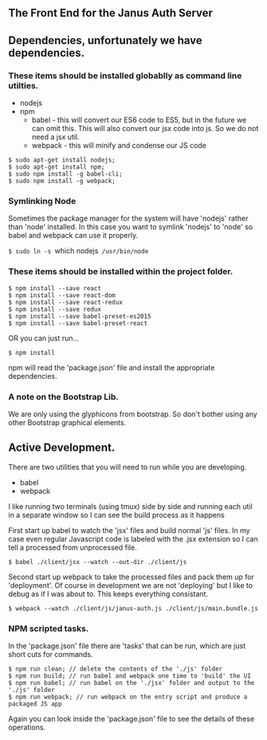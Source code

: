 ## The Front End for the Janus Auth Server

## Dependencies, unfortunately we have dependencies.

### These items should be installed globablly as command line utilties.
  * nodejs
  * npm
    * babel - this will convert our ES6 code to ES5, but in the future we can omit this. This will also convert our jsx code into js. So we do not need a jsx util.
    * webpack - this will minify and condense our JS code

  ```
  $ sudo apt-get install nodejs;
  $ sudo apt-get install npm;
  $ sudo npm install -g babel-cli;
  $ sudo npm install -g webpack;
  ```

### Symlinking Node
  
  Sometimes the package manager for the system will have 'nodejs' rather than 'node' installed. In this case you want to symlink 'nodejs' to 'node' so babel and webpack can use it properly.

  `$ sudo ln -s `which nodejs` /usr/bin/node`
 
### These items should be installed within the project folder.

  ```
  $ npm install --save react
  $ npm install --save react-dom
  $ npm install --save react-redux
  $ npm install --save redux
  $ npm install --save babel-preset-es2015
  $ npm install --save babel-preset-react
  ```

  OR you can just run...

  `$ npm install`

  npm will read the 'package.json' file and install the appropriate dependencies.

### A note on the Bootstrap Lib.
  
  We are only using the glyphicons from bootstrap. So don't bother using any other Bootstrap graphical elements.

## Active Development.

  There are two utilities that you will need to run while you are developing.

  * babel
  * webpack

  I like running two terminals (using tmux) side by side and running each util in a separate window so I can see the build process as it happens

  First start up babel to watch the 'jsx' files and build normal 'js' files. In my case even regular Javascript code is labeled with the .jsx extension so I can tell a processed from unprocessed file.

  `$ babel ./client/jsx --watch --out-dir ./client/js`

  Second start up webpack to take the processed files and pack them up for 'deployment'. Of course in development we are not 'deploying' but I like to debug as if I was about to. This keeps everything consistant.

  `$ webpack --watch ./client/js/janus-auth.js ./client/js/main.bundle.js`

### NPM scripted tasks. 

  In the 'package.json' file there are 'tasks' that can be run, which are just short cuts for commands.
  
  ```
  $ npm run clean; // delete the contents of the './js' folder
  $ npm run build; // run babel and webpack one time to 'build' the UI
  $ npm run babel; // run babel on the './jsx' folder and output to the './js' folder
  $ npm run webpack; // run webpack on the entry script and produce a packaged JS app 
  ```

  Again you can look inside the 'package.json' file to see the details of these operations.